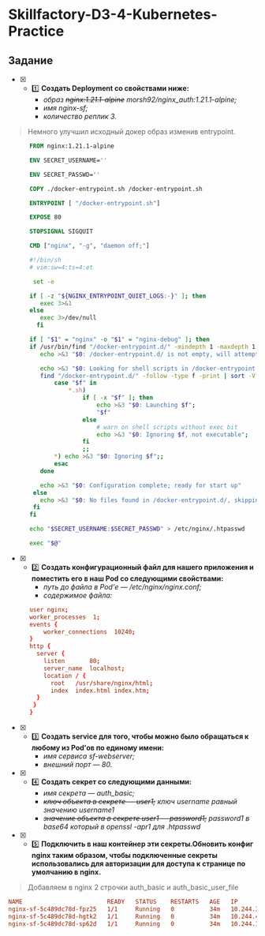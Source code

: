 # Skillfactory-D3-4-Kubernetes-Practice

## Задание

* [x] - :one: **Создать Deployment со свойствами ниже:**
     - *образ  ~~nginx:1.21.1-alpine~~ morsh92/nginx_auth:1.21.1-alpine;*
     - *имя  nginx-sf;*
     - *количество реплик  3.*

> Немного улучшил исходный докер образ изменив entrypoint.


```Dockerfile
      FROM nginx:1.21.1-alpine

      ENV SECRET_USERNAME=''

      ENV SECRET_PASSWD=''

      COPY ./docker-entrypoint.sh /docker-entrypoint.sh

      ENTRYPOINT [ "/docker-entrypoint.sh"]

      EXPOSE 80

      STOPSIGNAL SIGQUIT

      CMD ["nginx", "-g", "daemon off;"]
```

```sh      
      #!/bin/sh
      # vim:sw=4:ts=4:et

       set -e

      if [ -z "${NGINX_ENTRYPOINT_QUIET_LOGS:-}" ]; then
         exec 3>&1
      else
         exec 3>/dev/null
        fi

      if [ "$1" = "nginx" -o "$1" = "nginx-debug" ]; then
      if /usr/bin/find "/docker-entrypoint.d/" -mindepth 1 -maxdepth 1 -type f -print -quit 2>/dev/null | read v; then
         echo >&3 "$0: /docker-entrypoint.d/ is not empty, will attempt to perform configuration"

         echo >&3 "$0: Looking for shell scripts in /docker-entrypoint.d/"
         find "/docker-entrypoint.d/" -follow -type f -print | sort -V | while read -r f; do
             case "$f" in
                 *.sh)
                     if [ -x "$f" ]; then
                         echo >&3 "$0: Launching $f";
                         "$f"
                     else
                         # warn on shell scripts without exec bit
                         echo >&3 "$0: Ignoring $f, not executable";
                     fi
                     ;;
             *) echo >&3 "$0: Ignoring $f";;
             esac
         done

         echo >&3 "$0: Configuration complete; ready for start up"
       else
         echo >&3 "$0: No files found in /docker-entrypoint.d/, skipping configuration"
       fi
      fi

      echo "$SECRET_USERNAME:$SECRET_PASSWD" > /etc/nginx/.htpasswd

      exec "$@"
```

* [x] - :two: **Создать конфигурационный файл для нашего приложения и поместить его в наш Pod со следующими свойствами:**
     - *путь до файла в Pod’е — /etc/nginx/nginx.conf;*
     - *содержимое файла:*
      
```conf
      user nginx;
      worker_processes  1;
      events {
          worker_connections  10240;
      }
      http {
        server {
          listen       80;
          server_name  localhost;
          location / {
            root   /usr/share/nginx/html;
            index  index.html index.htm;
        }
       }
      }
```

* [x] - :three: **Создать service для того, чтобы можно было обращаться к любому из Pod’ов по единому имени:**
     - *имя сервиса sf-webserver;*
     - *внешний порт — 80.*

* [x] - :four: **Создать секрет со следующими данными:**
     - *имя секрета — auth_basic;*
     - *~~ключ объекта в секрете — ~~user1~~;~~ ключ username равный значению username1*
     - *~~значение объекта в секрете user1 — password1;~~ password1 в base64 который в openssl -apr1 для .htpasswd*

* [x] - :five: **Подключить в наш контейнер эти секреты.Обновить конфиг nginx таким образом, чтобы подключенные секреты использовались для авторизации для доступа к странице по умолчанию в nginx.**

> Добавляем в nginx 2 строчки auth_basic и auth_basic_user_file
    

```conf
NAME                        READY   STATUS    RESTARTS   AGE   IP            NODE             NOMINATED NODE   READINESS GATES
nginx-sf-5c489dc78d-fpz25   1/1     Running   0          34m   10.244.3.22   sf-d-2-4-1-m04   <none>           <none>
nginx-sf-5c489dc78d-hgtk2   1/1     Running   0          34m   10.244.4.20   sf-d-2-4-1-m05   <none>           <none>
nginx-sf-5c489dc78d-sp62d   1/1     Running   0          34m   10.244.1.21   sf-d-2-4-1-m02   <none>           <none>
```